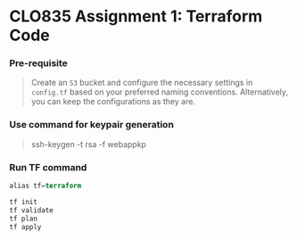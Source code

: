 # CLO835 Assignment 1: Terraform Code 


### Pre-requisite 
>Create an `S3` bucket and configure the necessary settings in `config.tf` based on your preferred naming conventions. Alternatively, you can keep the configurations as they are.


### Use command for keypair generation

> ssh-keygen -t rsa  -f webappkp


### Run TF command

```terraform
alias tf=terraform

tf init
tf validate
tf plan 
tf apply
```

